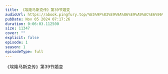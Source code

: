 ```yaml
---
title: 《埃隆马斯克传》第39节婚变
audioUrl: https://abook.pingfury.top/%E5%9F%83%E9%9A%86%E9%A9%AC%E6%96%AF%E5%85%8B%E4%BC%A0-40-%E7%AC%AC39%E8%8A%82%E5%A9%9A%E5%8F%98-4p3orjtd.mp3
pubDate: Nov 05 2024 07:17:26
duration: 0:06:03.112500
size: 11347
cover: ""
explicit: false
episode: 1
season: 1
episodeType: full
---
```

《埃隆马斯克传》第39节婚变